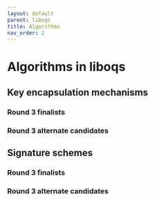 ```yaml
---
layout: default
parent: liboqs
title: Algorithms
nav_order: 2
---
```


# Algorithms in liboqs

## Key encapsulation mechanisms

### Round 3 finalists

### Round 3 alternate candidates

## Signature schemes

### Round 3 finalists

### Round 3 alternate candidates
